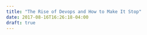```yaml
---
title: "The Rise of Devops and How to Make It Stop"
date: 2017-08-16T16:26:18-04:00
draft: true
---
```


